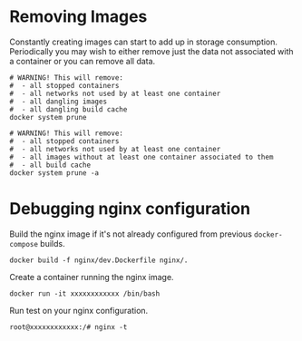 # Removing Images

Constantly creating images can start to add up in storage consumption. Periodically you may wish to either remove just the data not associated with a container or you can remove all data.

```shell
# WARNING! This will remove:
#  - all stopped containers
#  - all networks not used by at least one container
#  - all dangling images
#  - all dangling build cache
docker system prune
```

```shell
# WARNING! This will remove:
#  - all stopped containers
#  - all networks not used by at least one container
#  - all images without at least one container associated to them
#  - all build cache
docker system prune -a
```

# Debugging nginx configuration

Build the nginx image if it's not already configured from previous `docker-compose` builds.

```
docker build -f nginx/dev.Dockerfile nginx/.
```

Create a container running the nginx image.

```
docker run -it xxxxxxxxxxxx /bin/bash
```

Run test on your nginx configuration.

```
root@xxxxxxxxxxxx:/# nginx -t
```